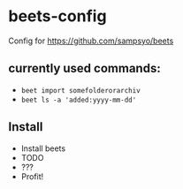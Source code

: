# beets-config

Config for https://github.com/sampsyo/beets

## currently used commands:

- `beet import somefolderorarchiv`
- `beet ls -a 'added:yyyy-mm-dd'`

## Install

- Install beets
- TODO
- ???
- Profit!

